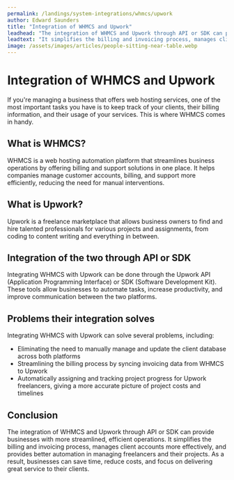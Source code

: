 ```yaml
---
permalink: /landings/system-integrations/whmcs/upwork
author: Edward Saunders
title: "Integration of WHMCS and Upwork"
leadhead: "The integration of WHMCS and Upwork through API or SDK can provide businesses with more streamlined, efficient operations"
leadtext: "It simplifies the billing and invoicing process, manages client accounts more effectively, and provides better automation in managing freelancers and their projects. As a result, businesses can save time, reduce costs, and focus on delivering great service to their clients."
image: /assets/images/articles/people-sitting-near-table.webp
---
```

<div class="arttext">        <h1>Integration of WHMCS and Upwork</h1>
        <p>If you're managing a business that offers web hosting services, one of the most important tasks you have is to keep track of your clients, their billing information, and their usage of your services. This is where WHMCS comes in handy.</p>
        <h2>What is WHMCS?</h2>
        <p>WHMCS is a web hosting automation platform that streamlines business operations by offering billing and support solutions in one place. It helps companies manage customer accounts, billing, and support more efficiently, reducing the need for manual interventions.</p>
        <h2>What is Upwork?</h2>
        <p>Upwork is a freelance marketplace that allows business owners to find and hire talented professionals for various projects and assignments, from coding to content writing and everything in between.</p>
        <h2>Integration of the two through API or SDK</h2>
        <p>Integrating WHMCS with Upwork can be done through the Upwork API (Application Programming Interface) or SDK (Software Development Kit). These tools allow businesses to automate tasks, increase productivity, and improve communication between the two platforms.</p>
        <h2>Problems their integration solves</h2>
        <p>Integrating WHMCS with Upwork can solve several problems, including:</p>
        <ul>
            <li>Eliminating the need to manually manage and update the client database across both platforms</li>
            <li>Streamlining the billing process by syncing invoicing data from WHMCS to Upwork</li>
            <li>Automatically assigning and tracking project progress for Upwork freelancers, giving a more accurate picture of project costs and timelines</li>
        </ul>
        <h2>Conclusion</h2>
        <p>The integration of WHMCS and Upwork through API or SDK can provide businesses with more streamlined, efficient operations. It simplifies the billing and invoicing process, manages client accounts more effectively, and provides better automation in managing freelancers and their projects. As a result, businesses can save time, reduce costs, and focus on delivering great service to their clients. </p>
</div>